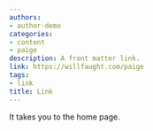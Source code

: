 ```yaml
---
authors:
- author-demo
categories:
- content
- paige
description: A front matter link.
link: https://willfaught.com/paige
tags:
- link
title: Link
---
```


It takes you to the home page.
